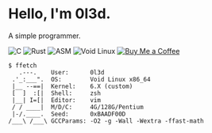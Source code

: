 # Hello, I'm 0l3d.

A simple programmer.

![C](https://img.shields.io/badge/C-00599C?style=for-the-badge&logo=c&logoColor=white)
![Rust](https://img.shields.io/badge/Rust-000000?style=for-the-badge&logo=rust&logoColor=white)
![ASM](https://img.shields.io/badge/ASM-6E4C1E?style=for-the-badge&logo=asm&logoColor=white)
![Void Linux](https://img.shields.io/badge/void%20linux-478061?style=for-the-badge&logo=linux&logoColor=white)
[![Buy Me a Coffee](https://img.shields.io/badge/Buy%20Me%20a%20Coffee-FFDD00?style=for-the-badge&logo=buy-me-a-coffee&logoColor=black)](https://www.buymeacoffee.com/oled)

```
$ ffetch
   .---.    User:      0l3d  
 .'_:___".  OS:        Void Linux x86_64     
 |__ --==|  Kernel:    6.X (custom)     
 [  ]  :[|  Shell:     zsh    
 |__| I=[|  Editor:    vim
 / / ____|  M/D/C:     4G/128G/Pentium 
 |-/.____.  Seed:      0xBAADF00D
/___\ /___\ GCCParams: -O2 -g -Wall -Wextra -ffast-math
```
